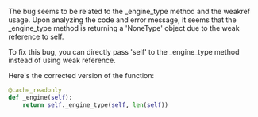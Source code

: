 The bug seems to be related to the _engine_type method and the weakref usage. Upon analyzing the code and error message, it seems that the _engine_type method is returning a 'NoneType' object due to the weak reference to self.

To fix this bug, you can directly pass 'self' to the _engine_type method instead of using weak reference.

Here's the corrected version of the function:

```python
@cache_readonly
def _engine(self):
    return self._engine_type(self, len(self))
```